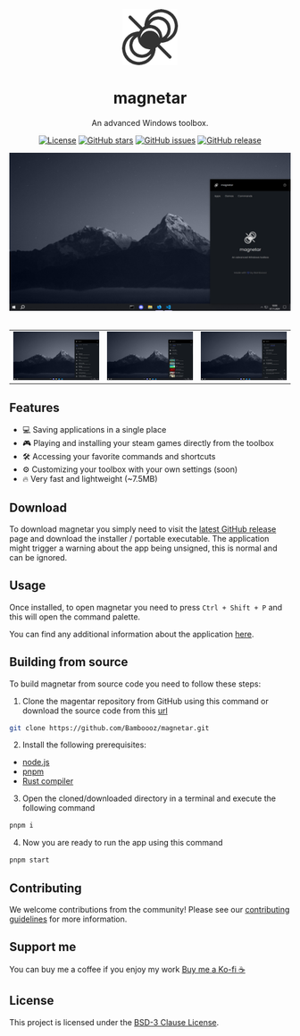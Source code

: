<div align="center">
  <picture>
    <source width="120" media="(prefers-color-scheme: dark)" srcset="https://github.com/Bamboooz/magnetar/blob/main/public/dark_theme_icon.png?raw=true">
    <source width="120" media="(prefers-color-scheme: light)" srcset="https://github.com/Bamboooz/magnetar/blob/main/public/light_theme_icon.png?raw=true">
    <img alt="magnetar logo" width="100" src="https://github.com/Bamboooz/magnetar/blob/main/public/light_theme_icon.png?raw=true">
  </picture>
  <h1>magnetar</h1>
  <p>An advanced Windows toolbox.</p>

  [![License](https://img.shields.io/github/license/Bamboooz/magnetar)](https://github.com/Bamboooz/magnetar/blob/main/LICENSE)
  [![GitHub stars](https://img.shields.io/github/stars/Bamboooz/magnetar)](https://github.com/Bamboooz/magnetar/stargazers)
  [![GitHub issues](https://img.shields.io/github/issues/Bamboooz/magnetar)](https://github.com/Bamboooz/magnetar/issues)
  [![GitHub release](https://img.shields.io/github/v/release/Bamboooz/magnetar)](https://github.com/Bamboooz/magnetar/releases)
</div>

<div align="center">
  <img src="https://github.com/Bamboooz/magnetar/blob/main/public/home_preview.png?raw=true" alt="magnetar preview" width="800" />
</div>

<br />

<table>
  <tr>
    <td><img alt="apps preview" src="https://github.com/Bamboooz/magnetar/blob/main/public/apps_preview.png?raw=true" />
    <td><img alt="games preview" src="https://github.com/Bamboooz/magnetar/blob/main/public/games_preview.png?raw=true" />
    <td><img alt="commands preview" src="https://github.com/Bamboooz/magnetar/blob/main/public/commands_preview.png?raw=true" />
</table>

## Features

- 💻 Saving applications in a single place
- 🎮 Playing and installing your steam games directly from the toolbox
- 🛠 Accessing your favorite commands and shortcuts
- ⚙️ Customizing your toolbox with your own settings (soon)
- 🔥 Very fast and lightweight (~7.5MB)

## Download

To download magnetar you simply need to visit the [latest GitHub release](https://github.com/Bamboooz/magnetar/releases/latest) page and download the installer / portable executable. The application might trigger a warning about the app being unsigned, this is normal and can be ignored.

## Usage

Once installed, to open magnetar you need to press `Ctrl + Shift + P` and this will open the command palette.

You can find any additional information about the application [here](https://github.com/Bamboooz/magnetar/wiki).

## Building from source

To build magnetar from source code you need to follow these steps:

1. Clone the magentar repository from GitHub using this command or download the source code from this [url](https://github.com/Bamboooz/magnetar/releases/latest)

```bash
git clone https://github.com/Bamboooz/magnetar.git
```

2. Install the following prerequisites:

- [node.js](https://nodejs.org/en/download/prebuilt-installer)
- [pnpm](https://pnpm.io/installation#using-npm)
- [Rust compiler](https://www.rust-lang.org/tools/install)

3. Open the cloned/downloaded directory in a terminal and execute the following command

```bash
pnpm i
```

4. Now you are ready to run the app using this command

```bash
pnpm start
```

## Contributing

We welcome contributions from the community! Please see our [contributing guidelines](./.github/CONTRIBUTING.md) for more information.

## Support me

You can buy me a coffee if you enjoy my work [Buy me a Ko-fi ☕](https://ko-fi.com/Bamboooz#paypalModal)

## License

This project is licensed under the [BSD-3 Clause License](LICENSE).
